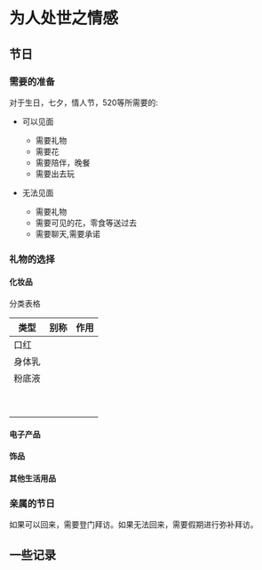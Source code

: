 # 为人处世之情感

## 节日  

### 需要的准备

对于生日，七夕，情人节，520等所需要的:

* 可以见面
  * 需要礼物
  * 需要花
  * 需要陪伴，晚餐
  * 需要出去玩

* 无法见面
  * 需要礼物
  * 需要可见的花，零食等送过去
  * 需要聊天,需要承诺

### 礼物的选择

#### 化妆品

分类表格

| 类型   | 别称 | 作用 |
| ------ | ---- | ---- |
| 口红   |      |      |
| 身体乳 |      |      |
| 粉底液 |      |      |
|        |      |      |
|        |      |      |
|        |      |      |
|        |      |      |
|        |      |      |
|        |      |      |
|        |      |      |
|        |      |      |
|        |      |      |

#### 电子产品

#### 饰品

#### 其他生活用品

### 亲属的节日

如果可以回来，需要登门拜访。如果无法回来，需要假期进行弥补拜访。

## 一些记录